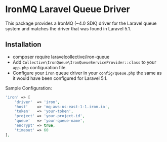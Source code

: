 # IronMQ Laravel Queue Driver

This package provides a IronMQ (~4.0 SDK) driver for the Laravel queue system and matches the driver that was found in Laravel 5.1.

## Installation
- composer require laravelcollective/iron-queue
- Add `Collective\IronQueue\IronQueueServiceProvider::class` to your `app.php` configuration file.
- Configure your `iron` queue driver in your `config/queue.php` the same as it would have been configured for Laravel 5.1.

Sample Configuration:

```php
'iron' => [
    'driver'  => 'iron',
    'host'    => 'mq-aws-us-east-1-1.iron.io',
    'token'   => 'your-token',
    'project' => 'your-project-id',
    'queue'   => 'your-queue-name',
    'encrypt' => true,
    'timeout' => 60
],
```
